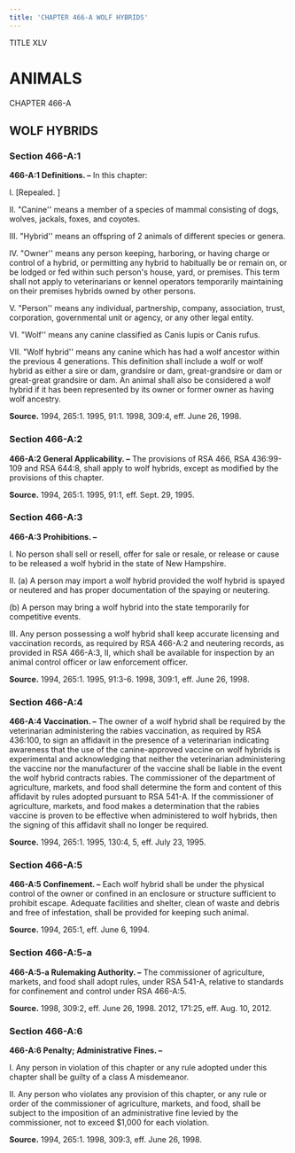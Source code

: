 ```yaml
---
title: 'CHAPTER 466-A WOLF HYBRIDS'
---
```


TITLE XLV
                                             
ANIMALS
==========

CHAPTER 466-A
                                             
WOLF HYBRIDS
--------------

### Section 466-A:1

 **466-A:1 Definitions. –** In this chapter:
                                             
 I. 
                                             [Repealed.
                                             ]
                                             
 II. "Canine'' means a member of a species of mammal consisting of
dogs, wolves, jackals, foxes, and coyotes.
                                             
 III. "Hybrid'' means an offspring of 2 animals of different species
or genera.
                                             
 IV. "Owner'' means any person keeping, harboring, or having charge
or control of a hybrid, or permitting any hybrid to habitually be or
remain on, or be lodged or fed within such person's house, yard, or
premises. This term shall not apply to veterinarians or kennel operators
temporarily maintaining on their premises hybrids owned by other
persons.
                                             
 V. "Person'' means any individual, partnership, company,
association, trust, corporation, governmental unit or agency, or any
other legal entity.
                                             
 VI. "Wolf'' means any canine classified as Canis lupis or Canis
rufus.
                                             
 VII. "Wolf hybrid'' means any canine which has had a wolf ancestor
within the previous 4 generations. This definition shall include a wolf
or wolf hybrid as either a sire or dam, grandsire or dam,
great-grandsire or dam or great-great grandsire or dam. An animal shall
also be considered a wolf hybrid if it has been represented by its owner
or former owner as having wolf ancestry.

**Source.** 1994, 265:1. 1995, 91:1. 1998, 309:4, eff. June 26, 1998.

### Section 466-A:2

 **466-A:2 General Applicability. –** The provisions of RSA 466, RSA
436:99-109 and RSA 644:8, shall apply to wolf hybrids, except as
modified by the provisions of this chapter.

**Source.** 1994, 265:1. 1995, 91:1, eff. Sept. 29, 1995.

### Section 466-A:3

 **466-A:3 Prohibitions. –**
                                             
 I. No person shall sell or resell, offer for sale or resale, or
release or cause to be released a wolf hybrid in the state of New
Hampshire.
                                             
 II. (a) A person may import a wolf hybrid provided the wolf hybrid
is spayed or neutered and has proper documentation of the spaying or
neutering.
                                             
 (b) A person may bring a wolf hybrid into the state temporarily
for competitive events.
                                             
 III. Any person possessing a wolf hybrid shall keep accurate
licensing and vaccination records, as required by RSA 466-A:2 and
neutering records, as provided in RSA 466-A:3, II, which shall be
available for inspection by an animal control officer or law enforcement
officer.

**Source.** 1994, 265:1. 1995, 91:3-6. 1998, 309:1, eff. June 26, 1998.

### Section 466-A:4

 **466-A:4 Vaccination. –** The owner of a wolf hybrid shall be
required by the veterinarian administering the rabies vaccination, as
required by RSA 436:100, to sign an affidavit in the presence of a
veterinarian indicating awareness that the use of the canine-approved
vaccine on wolf hybrids is experimental and acknowledging that neither
the veterinarian administering the vaccine nor the manufacturer of the
vaccine shall be liable in the event the wolf hybrid contracts rabies.
The commissioner of the department of agriculture, markets, and food
shall determine the form and content of this affidavit by rules adopted
pursuant to RSA 541-A. If the commissioner of agriculture, markets, and
food makes a determination that the rabies vaccine is proven to be
effective when administered to wolf hybrids, then the signing of this
affidavit shall no longer be required.

**Source.** 1994, 265:1. 1995, 130:4, 5, eff. July 23, 1995.

### Section 466-A:5

 **466-A:5 Confinement. –** Each wolf hybrid shall be under the
physical control of the owner or confined in an enclosure or structure
sufficient to prohibit escape. Adequate facilities and shelter, clean of
waste and debris and free of infestation, shall be provided for keeping
such animal.

**Source.** 1994, 265:1, eff. June 6, 1994.

### Section 466-A:5-a

 **466-A:5-a Rulemaking Authority. –** The commissioner of
agriculture, markets, and food shall adopt rules, under RSA 541-A,
relative to standards for confinement and control under RSA 466-A:5.

**Source.** 1998, 309:2, eff. June 26, 1998. 2012, 171:25, eff. Aug. 10,
2012.

### Section 466-A:6

 **466-A:6 Penalty; Administrative Fines. –**
                                             
 I. Any person in violation of this chapter or any rule adopted under
this chapter shall be guilty of a class A misdemeanor.
                                             
 II. Any person who violates any provision of this chapter, or any
rule or order of the commissioner of agriculture, markets, and food,
shall be subject to the imposition of an administrative fine levied by
the commissioner, not to exceed 
                                             $1,000 for each violation.

**Source.** 1994, 265:1. 1998, 309:3, eff. June 26, 1998.
